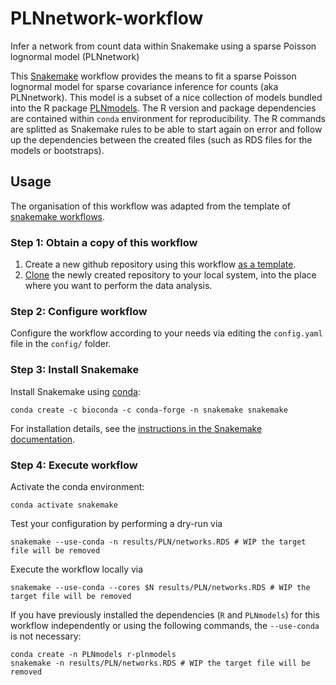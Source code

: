 # PLNnetwork-workflow
Infer a network from count data within Snakemake using a sparse Poisson lognormal model (PLNnetwork)

This [Snakemake](https://snakemake.readthedocs.io/) workflow provides the means to fit a sparse Poisson lognormal model for sparse covariance inference for counts (aka PLNnetwork). This model is a subset of a nice collection of models bundled into the R package [PLNmodels](https://github.com/jchiquet/PLNmodels). The R version and package dependencies are contained within `conda` environment for reproducibility.
The R commands are splitted as Snakemake rules to be able to start again on error and follow up the dependencies between the created files (such as RDS files for the models or bootstraps).

## Usage

The organisation of this workflow was adapted from the template of [snakemake workflows](https://github.com/snakemake-workflows/docs).

### Step 1: Obtain a copy of this workflow

1. Create a new github repository using this workflow [as a template](https://help.github.com/en/articles/creating-a-repository-from-a-template).
2. [Clone](https://help.github.com/en/articles/cloning-a-repository) the newly created repository to your local system, into the place where you want to perform the data analysis.

### Step 2: Configure workflow

Configure the workflow according to your needs via editing the `config.yaml` file in the `config/` folder.

### Step 3: Install Snakemake

Install Snakemake using [conda](https://conda.io/projects/conda/en/latest/user-guide/install/index.html):

    conda create -c bioconda -c conda-forge -n snakemake snakemake

For installation details, see the [instructions in the Snakemake documentation](https://snakemake.readthedocs.io/en/stable/getting_started/installation.html).

### Step 4: Execute workflow

Activate the conda environment:

    conda activate snakemake

Test your configuration by performing a dry-run via

    snakemake --use-conda -n results/PLN/networks.RDS # WIP the target file will be removed

Execute the workflow locally via

    snakemake --use-conda --cores $N results/PLN/networks.RDS # WIP the target file will be removed

If you have previously installed the dependencies (`R` and `PLNmodels`) for this workflow independently or using the following commands, the `--use-conda` is not necessary:

    conda create -n PLNmodels r-plnmodels
    snakemake -n results/PLN/networks.RDS # WIP the target file will be removed
